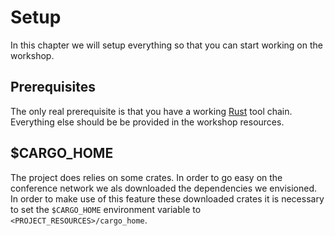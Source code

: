 # Setup
In this chapter we will setup everything so that you can start working on the
workshop.

## Prerequisites 
The only real prerequisite is that you have a working
[Rust](https://www.rust-lang.org) tool chain. Everything else should be be
provided in the workshop resources. 

## $CARGO_HOME
The project does relies on some crates. In order to go easy on the conference
network we als downloaded the dependencies we envisioned. In order to make use
of this feature these downloaded crates it is necessary to set the `$CARGO_HOME`
environment variable to `<PROJECT_RESOURCES>/cargo_home`.

